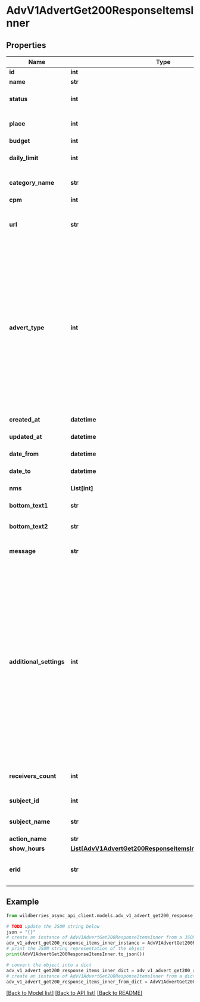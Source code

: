 # AdvV1AdvertGet200ResponseItemsInner


## Properties

Name | Type | Description | Notes
------------ | ------------- | ------------- | -------------
**id** | **int** | ID баннера | [optional] 
**name** | **str** | Бренд | [optional] 
**status** | **int** | Статус (такой же как у медиакампании) | [optional] 
**place** | **int** | Позиция на странице размещения | [optional] 
**budget** | **int** | Бюджет | [optional] 
**daily_limit** | **int** | Дневной лимит (для баннеров по показам) | [optional] 
**category_name** | **str** | Название категории размещения | [optional] 
**cpm** | **int** | Ставка | [optional] 
**url** | **str** | URL страницы, на которую попадает пользователь при клике по баннеру | [optional] 
**advert_type** | **int** | &lt;dl&gt; &lt;dt&gt;Тип продвижения:&lt;/dt&gt; &lt;dd&gt;&lt;code&gt;1&lt;/code&gt; - баннер&lt;/dd&gt; &lt;dd&gt;&lt;code&gt;2&lt;/code&gt; - всплывающее меню&lt;/dd&gt; &lt;dd&gt;&lt;code&gt;3&lt;/code&gt; - почтовая рассылка&lt;/dd&gt; &lt;dd&gt;&lt;code&gt;4&lt;/code&gt; - социальные сети&lt;/dd&gt; &lt;dd&gt;&lt;code&gt;5&lt;/code&gt; - push-уведомления в мобильном приложении&lt;/dd&gt; &lt;/dl&gt;  | [optional] 
**created_at** | **datetime** | Дата создания баннера | [optional] 
**updated_at** | **datetime** | Дата обновления баннера | [optional] 
**date_from** | **datetime** | Дата начала работы баннера | [optional] 
**date_to** | **datetime** | Дата завершения работы баннера | [optional] 
**nms** | **List[int]** | Подборка артикулов WB | [optional] 
**bottom_text1** | **str** | Текст под плашкой баннера | [optional] 
**bottom_text2** | **str** | 2-я строка с текстом под плашкой баннера | [optional] 
**message** | **str** | Текст push-уведомления или рассылки | [optional] 
**additional_settings** | **int** | Дополнительные настройки. &lt;dl&gt; &lt;dt&gt;Формат почтовой рассылки:&lt;/dt&gt; &lt;dd&gt;&lt;code&gt;1&lt;/code&gt; - общий&lt;/dd&gt; &lt;dd&gt;&lt;code&gt;2&lt;/code&gt; - частичный&lt;/dd&gt; &lt;dd&gt;&lt;code&gt;3&lt;/code&gt; - уникальный&lt;/dd&gt; &lt;/dl&gt; &lt;dl&gt; &lt;dt&gt;Социальная сеть:&lt;/dt&gt; &lt;dd&gt;&lt;code&gt;1&lt;/code&gt; - VKontakte&lt;/dd&gt; &lt;dd&gt;&lt;code&gt;2&lt;/code&gt; - OK (Одноклассники)&lt;/dd&gt; &lt;/dl&gt;  | [optional] 
**receivers_count** | **int** | Кол-во получателей push-уведомлений | [optional] 
**subject_id** | **int** | ID родительской категории товара | [optional] 
**subject_name** | **str** | Название родительской категории товара | [optional] 
**action_name** | **str** | Название акции | [optional] 
**show_hours** | [**List[AdvV1AdvertGet200ResponseItemsInnerShowHoursInner]**](AdvV1AdvertGet200ResponseItemsInnerShowHoursInner.md) | Часы показа | [optional] 
**erid** | **str** | Уникальный идентификатор медиакампании для работы с ОРД | [optional] 

## Example

```python
from wildberries_async_api_client.models.adv_v1_advert_get200_response_items_inner import AdvV1AdvertGet200ResponseItemsInner

# TODO update the JSON string below
json = "{}"
# create an instance of AdvV1AdvertGet200ResponseItemsInner from a JSON string
adv_v1_advert_get200_response_items_inner_instance = AdvV1AdvertGet200ResponseItemsInner.from_json(json)
# print the JSON string representation of the object
print(AdvV1AdvertGet200ResponseItemsInner.to_json())

# convert the object into a dict
adv_v1_advert_get200_response_items_inner_dict = adv_v1_advert_get200_response_items_inner_instance.to_dict()
# create an instance of AdvV1AdvertGet200ResponseItemsInner from a dict
adv_v1_advert_get200_response_items_inner_from_dict = AdvV1AdvertGet200ResponseItemsInner.from_dict(adv_v1_advert_get200_response_items_inner_dict)
```
[[Back to Model list]](../README.md#documentation-for-models) [[Back to API list]](../README.md#documentation-for-api-endpoints) [[Back to README]](../README.md)



